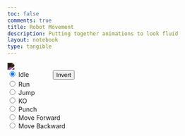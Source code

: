 ```yaml
---
toc: false
comments: true
title: Robot Movement
description: Putting together animations to look fluid
layout: notebook
type: tangible
---
```

<body>
    <div>
        <!-- Within the base div is a canvas. An HTML canvas is used only for graphics. It allows the user to access some basic functions related to the image created on the canvas (including animation) -->
        <canvas id="spriteContainer" style="filter: invert(100%);">
            <img id="robotSprite" src="{{site.baseurl}}/images/robotSpritesheet.png">
        </canvas>
        <!-- Radio type inputs for selecting only one at a time, and also switches selected animation -->
        <div id="controls">
            <input type="radio" name="animation" id="idle" checked>
            <label for="running">Idle</label>
            <!-- Invert Button -->
            <button class="button" onclick="invert()" style="margin-left:50px">Invert</button><br>
            <!-- End Invert Button -->
            <input type="radio" name="animation" id="run">
            <label for="run">Run</label><br>
            <input type="radio" name="animation" id="jump">
            <label for="jump">Jump</label><br>
            <input type="radio" name="animation" id="ko">
            <label for="ko">KO</label><br>
            <input type="radio" name="animation" id="punch">
            <label for="punch">Punch</label><br>
            <input type="radio" name="animation" id="moveForward">
            <label for="moveForward">Move Forward</label><br>
            <input type="radio" name="animation" id="moveBackward">
            <label for="moveBackward">Move Backward</label><br>            
        </div>
    </div>
</body>
<script>
    // Runs this whenever the page is loaded
    window.addEventListener('load', function () {
        // Names the parameters of all canvases on the page, using the `get.ElementById`
        const canvas = document.getElementById('spriteContainer');
        const ctx = canvas.getContext('2d');
        const SPRITE_WIDTH = 1920;
        const SPRITE_HEIGHT = 721;
        const SCALE_FACTOR = 1;
        const FRAME_RATE = 30;
        canvas.width = SPRITE_WIDTH * SCALE_FACTOR;
        canvas.height = SPRITE_HEIGHT * SCALE_FACTOR;
        class Robot {
            constructor() {
                // Describes parameters of sprite based off the Canvas parameters, also uing the `getElementById` to reference it.
                this.image = document.getElementById("robotSprite");
                this.width = 798;
                this.height = 721;
                this.x = 100;
                this.y = 0;
                this.scale = SCALE_FACTOR;
                this.maxFrame = 20;
                this.frameX = 0;
                this.frameY = 0;
                this.velocityX = 0;
            }
            draw(context) {
                context.save(); 
            if (this.scaleX === -1) {
                context.scale(-1, 1);
                context.translate(-this.width * this.scale, 0);
            }
            context.drawImage(
                this.image,
                this.frameX * this.width,
                this.frameY * this.height,
                this.width,
                this.height,
                this.x,
                this.y,
                this.width * this.scale,
                this.height * this.scale
            );
        context.restore();
            }
            update() {
                if (this.frameX < this.maxFrame) {
                    this.frameX += 1;
                } else {
                    this.frameX = 0;
                }
            }
        }
        const robot = new Robot();
        // Add event listener to the parent container for event delegation
        robot.scaleX = -1;
        const controls = document.getElementById('controls');
        controls.addEventListener('click', function (event) {
            if (event.target.tagName === 'INPUT') {
                const selectedAnimation = event.target.id;
                switch (selectedAnimation) {
                    case 'idle':
                        robot.frameY = 0;
                        robot.frameX = 0;
                        robot.maxFrame = 20;
                        robot.x = 100;                        
                        robot.velocityX = 0;
                        robot.scaleX = -1;
                        break;
                    case 'run':
                        robot.frameY = 4;
                        robot.frameX = 0;
                        robot.maxFrame = 18;
                        robot.x = 100;
                        robot.velocityX = 0;
                        robot.scaleX = -1;
                        break;
                    case 'jump':
                        robot.frameY = 1;
                        robot.frameX = 0;
                        robot.maxFrame = 32;
                        robot.x = 100;
                        robot.velocityX = 0;
                        robot.scaleX = -1;                       
                       break;
                    case 'ko':
                        robot.frameY = 2;
                        robot.frameX = 0;
                        robot.maxFrame = 40;
                        robot.x = 100;
                        robot.velocityX = 0;
                        robot.scaleX = -1;                        
                        break;
                    case 'punch':
                        robot.frameY = 3;
                        robot.frameX = 0;
                        robot.maxFrame = 9;
                        robot.x = 50;
                        robot.velocityX = 0;
                        robot.scaleX = -1;                        
                        break;
                    case 'moveForward':
                        robot.frameY = 4;
                        robot.frameX = 0;
                        robot.maxFrame = 18;
                        robot.velocityX = 10;
                        robot.scaleX = -1;
                        break;
                    case 'moveBackward':
                        robot.frameY = 4;
                        robot.frameX = 0;
                        robot.maxFrame = 18;
                        robot.velocityX = 0;
                        robot.scaleX = -1; 
                        break;                        
                    default:
                        break;
                }
            }
        });
        function animate() { //Creates a function called animate that is run after everything else is done
            // Creates a variable callled currentFrameRate which will equal the slider.value and make it into a whole number / integer
            // A timeout that runs a function, timeout creating the delay between each frame. Calculated by 1 second divided by currentFrameRate
            robot.x += robot.velocityX;
            setTimeout(function () {
                // Clears the canvas by replacing everysingle pixel with a transparent pixel
                ctx.clearRect(0, 0, canvas.width, canvas.height);
                // Runs the draw function within the horse class creating the horse
                robot.draw(ctx);
                // Runs the update function, moving the frame of the horse over 1
                robot.update();
                // Reruns the animate function at the same consistency as the browsers refresh rate
                requestAnimationFrame(animate);
            }, 1000 / FRAME_RATE);
        }
        // This is the animate function being run at the start of the page, otherwise it would not start.
        animate();
    });
</script>
<script>
    let inverted = false;
    function invert() {
        const canvas = document.getElementById("spriteContainer")
        if (inverted) {
            canvas.style.filter = "invert(100%)";
        }
        else {
            canvas.style.filter = "invert(0%)";
        }
        inverted = !inverted
    }
</script>

